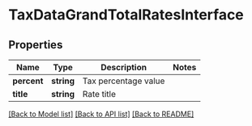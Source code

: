 # TaxDataGrandTotalRatesInterface

## Properties
Name | Type | Description | Notes
------------ | ------------- | ------------- | -------------
**percent** | **string** | Tax percentage value | 
**title** | **string** | Rate title | 

[[Back to Model list]](../../README.md#documentation-for-models) [[Back to API list]](../../README.md#documentation-for-api-endpoints) [[Back to README]](../../README.md)

